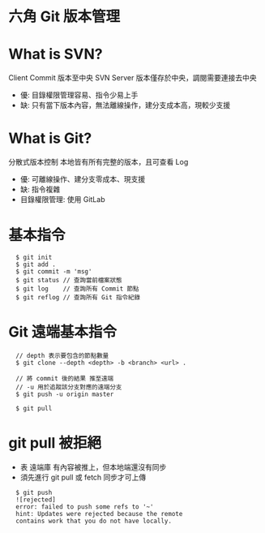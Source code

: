 # 六角 Git 版本管理

# What is SVN?
Client Commit 版本至中央 SVN Server
版本僅存於中央，調閱需要連接去中央
* 優: 目錄權限管理容易、指令少易上手
* 缺: 只有當下版本內容，無法離線操作，建分支成本高，現較少支援

# What is Git?
分散式版本控制
本地皆有所有完整的版本，且可查看 Log
* 優: 可離線操作、建分支零成本、現支援
* 缺: 指令複雜
* 目錄權限管理: 使用 GitLab

# 基本指令
```
  $ git init 
  $ git add .
  $ git commit -m 'msg'
  $ git status // 查詢當前檔案狀態
  $ git log    // 查詢所有 Commit 節點
  $ git reflog // 查詢所有 Git 指令紀錄
```

# Git 遠端基本指令
```
  // depth 表示要包含的節點數量
  $ git clone --depth <depth> -b <branch> <url> .

  // 將 commit 後的結果 推至遠端
  // -u 用於追蹤該分支對應的遠端分支
  $ git push -u origin master

  $ git pull 
```

# git pull 被拒絕
- 表 遠端庫 有內容被推上，但本地端還沒有同步
- 須先進行 git pull 或 fetch 同步才可上傳
```
  $ git push
  ![rejected]
  error: failed to push some refs to '~'
  hint: Updates were rejected because the remote
  contains work that you do not have locally.
```